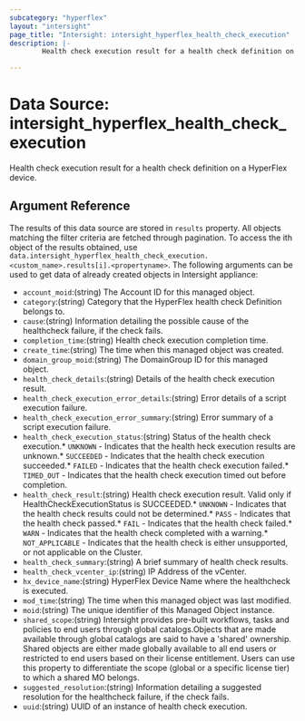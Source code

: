 ```yaml
---
subcategory: "hyperflex"
layout: "intersight"
page_title: "Intersight: intersight_hyperflex_health_check_execution"
description: |-
        Health check execution result for a health check definition on a HyperFlex device.

---
```


# Data Source: intersight_hyperflex_health_check_execution
Health check execution result for a health check definition on a HyperFlex device.
## Argument Reference
The results of this data source are stored in `results` property.
All objects matching the filter criteria are fetched through pagination.
To access the ith object of the results obtained, use `data.intersight_hyperflex_health_check_execution.<custom_name>.results[i].<propertyname>`.
The following arguments can be used to get data of already created objects in Intersight appliance:
* `account_moid`:(string) The Account ID for this managed object. 
* `category`:(string) Category that the HyperFlex health check Definition belongs to. 
* `cause`:(string) Information detailing the possible cause of the healthcheck failure, if the check fails. 
* `completion_time`:(string) Health check execution completion time. 
* `create_time`:(string) The time when this managed object was created. 
* `domain_group_moid`:(string) The DomainGroup ID for this managed object. 
* `health_check_details`:(string) Details of the health check execution result. 
* `health_check_execution_error_details`:(string) Error details of a script execution failure. 
* `health_check_execution_error_summary`:(string) Error summary of a script execution failure. 
* `health_check_execution_status`:(string) Status of the health check execution.* `UNKNOWN` - Indicates that the health heck execution results are unknown.* `SUCCEEDED` - Indicates that the health check execution succeeded.* `FAILED` - Indicates that the health check execution failed.* `TIMED_OUT` - Indicates that the health check execution timed out before completion. 
* `health_check_result`:(string) Health check execution result. Valid only if HealthCheckExecutionStatus is SUCCEEDED.* `UNKNOWN` - Indicates that the health check results could not be determined.* `PASS` - Indicates that the health check passed.* `FAIL` - Indicates that the health check failed.* `WARN` - Indicates that the health check completed with a warning.* `NOT_APPLICABLE` - Indicates that the health check is either unsupported, or not applicable on the Cluster. 
* `health_check_summary`:(string) A brief summary of health check results. 
* `health_check_vcenter_ip`:(string) IP Address of the vCenter. 
* `hx_device_name`:(string) HyperFlex Device Name where the healthcheck is executed. 
* `mod_time`:(string) The time when this managed object was last modified. 
* `moid`:(string) The unique identifier of this Managed Object instance. 
* `shared_scope`:(string) Intersight provides pre-built workflows, tasks and policies to end users through global catalogs.Objects that are made available through global catalogs are said to have a 'shared' ownership. Shared objects are either made globally available to all end users or restricted to end users based on their license entitlement. Users can use this property to differentiate the scope (global or a specific license tier) to which a shared MO belongs. 
* `suggested_resolution`:(string) Information detailing a suggested resolution for the healthcheck failure, if the check fails. 
* `uuid`:(string) UUID of an instance of health check execution. 
 
